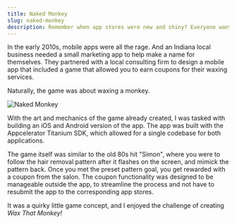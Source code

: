 ```yaml
---
title: Naked Monkey
slug: naked-monkey
description: Remember when app stores were new and shiny? Everyone wanted an app, even your local waxing spa.
---
```

In the early 2010s, mobile apps were all the rage. And an Indiana local business needed a small marketing app to help make a name for themselves. They partnered with a local consulting firm to design a mobile app that included a game that allowed you to earn coupons for their waxing services.

Naturally, the game was about waxing a monkey.

![Naked Monkey](/assets/naked-monkey.jpg)

With the art and mechanics of the game already created, I was tasked with building an iOS and Android version of the app. The app was built with the Appcelerator Titanium SDK, which allowed for a single codebase for both applications.

The game itself was similar to the old 80s hit "Simon", where you were to follow the hair removal pattern after it flashes on the screen, and mimick the pattern back. Once you met the preset pattern goal, you get rewarded with a coupon from the salon. The coupon functionality was designed to be manageable outside the app, to streamline the process and not have to resubmit the app to the corresponding app stores.

It was a quirky little game concept, and I enjoyed the challenge of creating *Wax That Monkey!*